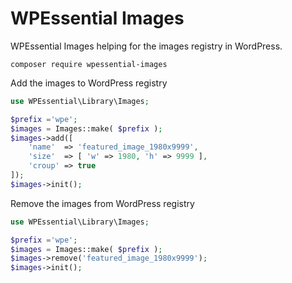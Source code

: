 # WPEssential Images
WPEssential Images helping for the images registry in WordPress.

`composer require wpessential-images`

Add the images to WordPress registry

```php
use WPEssential\Library\Images;

$prefix ='wpe';
$images = Images::make( $prefix );
$images->add([
	'name'  => 'featured_image_1980x9999',
	'size'  => [ 'w' => 1980, 'h' => 9999 ],
	'croup' => true
]);
$images->init();
```

Remove the images from WordPress registry

```php
use WPEssential\Library\Images;

$prefix ='wpe';
$images = Images::make( $prefix );
$images->remove('featured_image_1980x9999');
$images->init();
```

